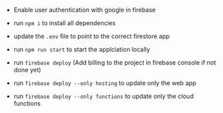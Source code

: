 - Enable user authentication with google in firebase

- run `npm i` to install all dependencies
- update the `.env` file to  point to the correct firestore app
- run `npm run start` to start the applciation locally
- run `firebase deploy` (Add billing to the project in firebase console if not done yet)
- run `firebase deploy --only hosting` to update only the web app
- run `firebase deploy --only functions` to update only the cloud functions





